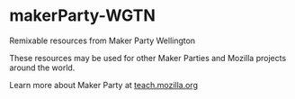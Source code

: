 # makerParty-WGTN
Remixable resources from Maker Party Wellington

These resources may be used for other Maker Parties and Mozilla projects around the world.  

Learn more about Maker Party at <a href="https://teach.mozilla.org/events/">teach.mozilla.org</a>
